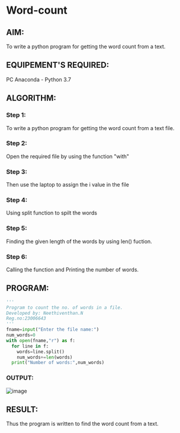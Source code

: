 # Word-count
## AIM:
To write a python program for getting the word count from a text.
## EQUIPEMENT'S REQUIRED: 
PC
Anaconda - Python 3.7
## ALGORITHM: 
### Step 1:
To write a python program for getting the word count from a text file.

### Step 2:
Open the required file by using the function "with"
 
### Step 3:
Then use the laptop to assign the i value in the file

### Step 4:  
Using split function to spilt the words

### Step 5:
Finding the given length of the words by using len() fuction.

### Step 6: 
Calling the function and Printing the number of words.

## PROGRAM:
```python
'''
Program to count the no. of words in a file.
Developed by: Neethiventhan.N
Reg.no:23006643
'''
fname=input("Enter the file name:")
num_words=0
with open(fname,"r") as f:
  for line in f:
    words=line.split()
    num_words+=len(words)
  print("Number of words:",num_words)
```

### OUTPUT:
![image](https://github.com/Neethiventhan123/Word-count/assets/148514848/59d66c2f-4a50-49a0-a968-69c95240cd12)

## RESULT:
Thus the program is written to find the word count from a text.
